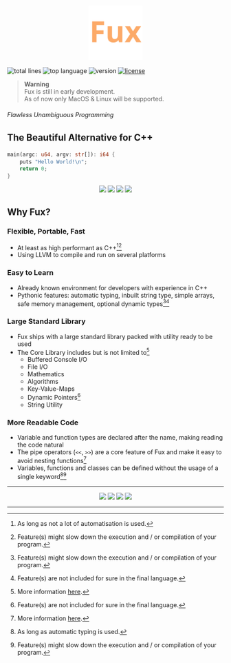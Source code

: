 <!--    colors 

"orange":   #fcaa68 (sandy brown)
"red":      #ec243c (imperial red)
"grey":     #595959 (davys grey)
"white":    #e0f2e9 (honeydew)
"purple":   #a390e4 (lavender floral)

-->

<p align="center">
    <img src="./assets/fux-material-icon.svg" width=25% />
</p>

![total lines](https://aschey.tech/tokei/github/fuechs/fux?labelColor=151515&color=fcaa68&style=for-the-badge)
![top language](https://img.shields.io/github/languages/top/fuechs/fux?labelColor=151515&color=fcaa68&style=for-the-badge)
![version](https://img.shields.io/badge/version-alpha-fcaa68?colorA=151515&style=for-the-badge)
[![license](https://img.shields.io/badge/license-Apache%20License%20v2.0-fcaa68?labelColor=151515&style=for-the-badge)](./LICENSE)

> __Warning__ \
> Fux is still in early development. \
> As of now only MacOS & Linux will be supported.

###### Flawless Unambiguous Programming

## The Beautiful Alternative for C++

```rust
main(argc: u64, argv: str[]): i64 {
    puts "Hello World!\n";
    return 0;
}
```

<p align="center">
    <a href="./docs/examples.md"><img src="https://img.shields.io/badge/-Examples-fcaa68?style=for-the-badge"/></a>
    <a href="./docs/state.md"><img src="https://img.shields.io/badge/-Language_State-fcaa68?style=for-the-badge" /></a>
    <a href="./docs/README.md"><img src="https://img.shields.io/badge/-Documentation-fcaa68?style=for-the-badge" /></a>
    <a href="./docs/CONTRIBUTING.md"><img src="https://img.shields.io/badge/-Contributing-fcaa68?style=for-the-badge" /></a>
</p>

## Why Fux?

### Flexible, Portable, Fast

- At least as high performant as C++[^1][^4]
- Using LLVM to compile and run on several platforms

### Easy to Learn

- Already known environment for developers with experience in C++
- Pythonic features: automatic typing, inbuilt string type, simple arrays, safe memory management, optional dynamic types[^4][^5]

### Large Standard Library

- Fux ships with a large standard library packed with utility ready to be used
- The Core Library includes but is not limited to[^3]
    - Buffered Console I/O
    - File I/O
    - Mathematics
    - Algorithms
    - Key-Value-Maps
    - Dynamic Pointers[^5]
    - String Utility

### More Readable Code

- Variable and function types are declared after the name, making reading the code natural
- The pipe operators (`<<`, `>>`) are a core feature of Fux and make it easy to avoid nesting functions[^3]
- Variables, functions and classes can be defined without the usage of a single keyword[^2][^4]

[^1]: As long as not a lot of automatisation is used.

[^2]: As long as automatic typing is used.

[^3]: More information [here](./docs/README.md).

[^4]: Feature(s) might slow down the execution and / or compilation of your program.

[^5]: Feature(s) are not included for sure in the final language.

---

<p align="center">
    <a href="./docs/examples.md"><img src="https://img.shields.io/badge/-Examples-fcaa68?style=for-the-badge"/></a>
    <a href="./docs/state.md"><img src="https://img.shields.io/badge/-Language_State-fcaa68?style=for-the-badge" /></a>
    <a href="./docs/README.md"><img src="https://img.shields.io/badge/-Documentation-fcaa68?style=for-the-badge" /></a>
    <a href="./docs/CONTRIBUTING.md"><img src="https://img.shields.io/badge/-Contributing-fcaa68?style=for-the-badge" /></a>
</p>

---